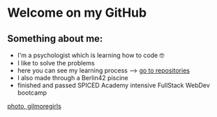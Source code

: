 # Welcome on my GitHub 

## Something about me:
- I'm a psychologist which is learning how to code 🤓
- I like to solve the problems 
- here you can see my learning process --> [go to repositories](https://github.com/zusko33?tab=repositories)
- I also made through a Berlin42 piscine
- finished and passed SPICED Academy intensive FullStack WebDev bootcamp

[photo, gilmoregirls](https://github.com/zusko33/zusko33/assets/122281276/4af679f7-77c3-4434-af31-3efc0ed4e062)


